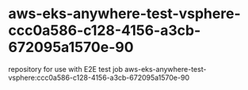 # aws-eks-anywhere-test-vsphere-ccc0a586-c128-4156-a3cb-672095a1570e-90
repository for use with E2E test job aws-eks-anywhere-test-vsphere:ccc0a586-c128-4156-a3cb-672095a1570e-90
